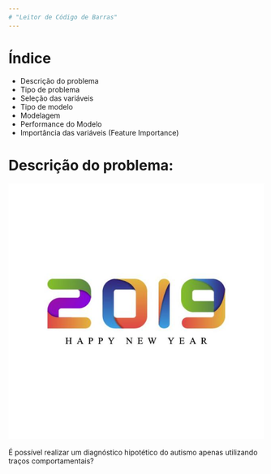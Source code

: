 ```yaml
---
# "Leitor de Código de Barras"
---
```


# Índice

* Descrição do problema
* Tipo de problema
* Seleção das variáveis
* Tipo de modelo
* Modelagem
* Performance do Modelo
* Importância das variáveis (Feature Importance)

# Descrição do problema:

![Figura 1](/images/teste.jpg)

É possível realizar um diagnóstico hipotético do autismo apenas utilizando traços comportamentais?